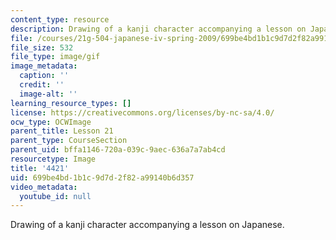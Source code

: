 ```yaml
---
content_type: resource
description: Drawing of a kanji character accompanying a lesson on Japanese.
file: /courses/21g-504-japanese-iv-spring-2009/699be4bd1b1c9d7d2f82a99140b6d357_4421.gif
file_size: 532
file_type: image/gif
image_metadata:
  caption: ''
  credit: ''
  image-alt: ''
learning_resource_types: []
license: https://creativecommons.org/licenses/by-nc-sa/4.0/
ocw_type: OCWImage
parent_title: Lesson 21
parent_type: CourseSection
parent_uid: bffa1146-720a-039c-9aec-636a7a7ab4cd
resourcetype: Image
title: '4421'
uid: 699be4bd-1b1c-9d7d-2f82-a99140b6d357
video_metadata:
  youtube_id: null
---
```

Drawing of a kanji character accompanying a lesson on Japanese.